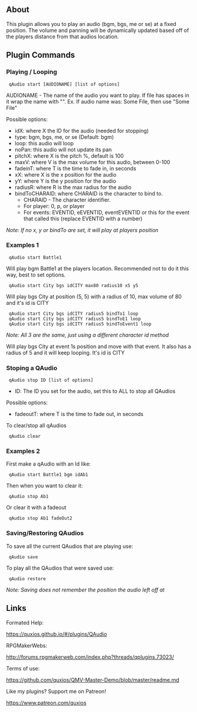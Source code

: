 

## AboutThis plugin allows you to play an audio (bgm, bgs, me or se) at a fixedposition. The volume and panning will be dynamically updated based off ofthe players distance from that audios location.

## Plugin Commands
### **Playing / Looping**~~~ qAudio start [AUDIONAME] [list of options]~~~AUDIONAME - The name of the audio you want to play. If file has spaces in itwrap the name with "". Ex. If audio name was: Some File, then use "Some File"Possible options:- idX: where X the ID for the audio (needed for stopping)- type: bgm, bgs, me, or se (Default: bgm)- loop: this audio will loop- noPan: this audio will not update its pan- pitchX: where X is the pitch %, default is 100- maxV: where V is the max volume for this audio, between 0-100- fadeinT: where T is the time to fade in, in seconds- xX: where X is the x position for the audio- yY: where Y is the y position for the audio- radiusR: where R is the max radius for the audio- bindToCHARAID: where CHARAID is the character to bind to.  * CHARAID - The character identifier.   - For player: 0, p, or player   - For events: EVENTID, eEVENTID, eventEVENTID or this for the event that    called this (replace EVENTID with a number)*Note: If no x, y or bindTo are set, it will play at players position*

### **Examples 1**~~~ qAudio start Battle1~~~Will play bgm Battle1 at the players location. Recommended not to do it thisway, best to set options.~~~ qAudio start City bgs idCITY max80 radius10 x5 y5~~~Will play bgs City at position (5, 5) with a radius of 10, max volume of 80and it's id is CITY~~~ qAudio start City bgs idCITY radius5 bindTo1 loop qAudio start City bgs idCITY radius5 bindToE1 loop qAudio start City bgs idCITY radius5 bindToEvent1 loop~~~*Note: All 3 are the same, just using a different character id method*Will play bgs City at event 1s position and move with that event. It also hasa radius of 5 and it will keep looping. It's id is CITY

### **Stoping a QAudio**~~~ qAudio stop ID [list of options]~~~- ID: The ID you set for the audio, set this to ALL to stop all QAudiosPossible options:- fadeoutT: where T is the time to fade out, in secondsTo clear/stop all qAudios~~~ qAudio clear~~~

### **Examples 2**First make a qAudio with an Id like:~~~ qAudio start Battle1 bgm idAb1~~~Then when you want to clear it:~~~ qAudio stop Ab1~~~Or clear it with a fadeout~~~ qAudio stop Ab1 fadeOut2~~~

### **Saving/Restoring QAudios**To save all the current QAudios that are playing use:~~~ qAudio save~~~To play all the QAudios that were saved use:~~~ qAudio restore~~~*Note: Saving does not remember the position the audio left off at*

## LinksFormated Help: https://quxios.github.io/#/plugins/QAudioRPGMakerWebs: http://forums.rpgmakerweb.com/index.php?threads/qplugins.73023/Terms of use: https://github.com/quxios/QMV-Master-Demo/blob/master/readme.mdLike my plugins? Support me on Patreon! https://www.patreon.com/quxios